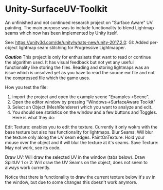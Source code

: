 # Unity-SurfaceUV-Toolkit
An unfinished and not continued research project on "Surface Aware" UV painting.
The main purpose was to include functionality to blend Lightmap seams which now has been implemented by Unity itself.

See:
https://unity3d.com/de/unity/whats-new/unity-2017.2.0:
GI: Added per-object lightmap seam stitching for Progressive Lightmapper.


***Caution***
This project is only for enthusiasts that want to read or continue the algorithm used. 
It has visual feedback but not yet any useful functionality like storing the files.
Reading and storing lightmaps was an issue which is unsolved yet as you have to read the source exr file and not the compressed file which the game uses.

How you test the file:
1. import the project and open the example scene "Examples->Scene".
2. Open the editor window by pressing "Windows->SurfaceAware Toolkit"
3. Select an Object (MeshRenderer) which you want to analyze and edit.
4. You should see statistics on the window and a few buttons and Toggles. Here is what they do:

Edit Texture: enables you to edit the texture. Currently it only wokrs with the base texture but also has functionality for lightmaps.
Blur Seams: Will blur the texture only along the UV seam edges.
PaintOnTexture: Hold your mouse over the object and it will blur the texture at it's seams.
Save Texture: May not work, see its code.

Draw UV: Will draw the selected UV in the window (tabs below).
Draw SplitUV 1 or 2: Will draw the UV Seams on the object, does not seem to always work currently.

Notice that there is functionality to draw the current texture below it's uv in the window, but due to some changes this doesn't work anymore.
